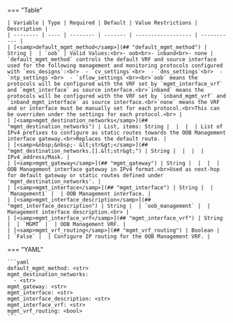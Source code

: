 <!--
  ~ Copyright (c) 2023 Arista Networks, Inc.
  ~ Use of this source code is governed by the Apache License 2.0
  ~ that can be found in the LICENSE file.
  -->
=== "Table"

    | Variable | Type | Required | Default | Value Restrictions | Description |
    | -------- | ---- | -------- | ------- | ------------------ | ----------- |
    | [<samp>default_mgmt_method</samp>](## "default_mgmt_method") | String |  | `oob` | Valid Values:<br>- oob<br>- inband<br>- none | `default_mgmt_method` controls the default VRF and source interface used for the following management and monitoring protocols configured with `eos_designs`:<br>  - `cv_settings`<br>  - `dns_settings`<br>  - `ntp_settings`<br>  - `sflow_settings`<br><br>`oob` means the protocols will be configured with the VRF set by `mgmt_interface_vrf` and `mgmt_interface` as source interface.<br>`inband` means the protocols will be configured with the VRF set by `inband_mgmt_vrf` and `inband_mgmt_interface` as source interface.<br>`none` means the VRF and or interface must be manually set for each protocol.<br>This can be overriden under the settings for each protocol.<br> |
    | [<samp>mgmt_destination_networks</samp>](## "mgmt_destination_networks") | List, items: String |  |  |  | List of IPv4 prefixes to configure as static routes towards the OOB Management interface gateway.<br>Replaces the default route. |
    | [<samp>&nbsp;&nbsp;- &lt;str&gt;</samp>](## "mgmt_destination_networks.[].&lt;str&gt;") | String |  |  |  | IPv4_address/Mask. |
    | [<samp>mgmt_gateway</samp>](## "mgmt_gateway") | String |  |  |  | OOB Management interface gateway in IPv4 format.<br>Used as next-hop for default gateway or static routes defined under 'mgmt_destination_networks'. |
    | [<samp>mgmt_interface</samp>](## "mgmt_interface") | String |  | `Management1` |  | OOB Management interface. |
    | [<samp>mgmt_interface_description</samp>](## "mgmt_interface_description") | String |  | `oob_management` |  | Management interface description.<br> |
    | [<samp>mgmt_interface_vrf</samp>](## "mgmt_interface_vrf") | String |  | `MGMT` |  | OOB Management VRF. |
    | [<samp>mgmt_vrf_routing</samp>](## "mgmt_vrf_routing") | Boolean |  | `False` |  | Configure IP routing for the OOB Management VRF. |

=== "YAML"

    ```yaml
    default_mgmt_method: <str>
    mgmt_destination_networks:
      - <str>
    mgmt_gateway: <str>
    mgmt_interface: <str>
    mgmt_interface_description: <str>
    mgmt_interface_vrf: <str>
    mgmt_vrf_routing: <bool>
    ```
